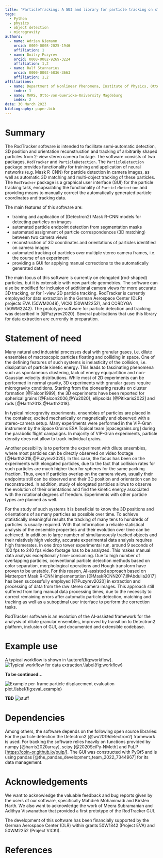 ```yaml
---
title: 'ParticleTracking: A GUI and library for particle tracking on stereo camera images'
tags:
  - Python
  - physics
  - object detection
  - microgravity
authors:
  - name: Adrian Niemann
    orcid: 0009-0008-2025-1946
    affiliation: 1
  - name: Dmitry Puzyrev
    orcid: 0000-0002-9269-3224
    affiliation: 1,2
  - name: Ralf Stannarius
    orcid: 0000-0002-6836-3663
    affiliation: 1,2
affiliations:
  - name: Department of Nonlinear Phenomena, Institute of Physics, Otto-von-Guericke-University Magdeburg
    index: 1
  - name: MARS, Otto-von-Guericke-University Magdeburg
    index: 2
date: 30 March 2023
bibliography: paper.bib
---
```


# Summary

The RodTracker software is intended to facilitate semi-automatic detection, 3D position and orientation reconstruction and tracking of arbitrarily shaped particles from 2-view stereo camera footage.
The software consists of two packages, `RodTracker` and `ParticleDetection`.
The `ParticleDetection` package provides functionality for training and application of neural networks (e.g. Mask R-CNN) for particle detection in camera images, as well as automatic 3D matching and multi-object tracking of these particles. The `RodTracker` package is a graphical user interface (GUI) for the particle tracking task, encapsulating the functionality of `ParticleDetection` and providing means to manually correct the automatically generated particle coordinates and tracking data.

The main features of this software are:

- training and application of (Detectron2) Mask R-CNN models for detecting particles on images
- automated particle endpoint detection from segmentation masks
- automated assignment of particle correspondences (3D matching) between two camera views
- reconstruction of 3D coordinates and orientations of particles identified on camera images
- automated tracking of particles over multiple stereo camera frames, i.e. the course of an experiment
- providing a GUI for applying manual corrections to the automatically generated data

The main focus of this software is currently on elongated (rod-shaped) particles, but it is extensible with new particle geometries. 
The software can also be modified for inclusion of additional camera views for more accurate 3D tracking, or for 1-view 2D particle tracking.
RodTracker is currently employed for data extraction in the German Aerospace Center (DLR) projects EVA (50WM2048), VICKI (50WM2252), and CORDYGA (50WM2242).
The prototype software for particle detection and tracking was described in [@Puzyrev2020].
Several publications that use this library for data extraction are currently in preparation.

# Statement of need

Many natural and industrial processes deal with granular gases, i.e. dilute ensembles of macroscopic particles floating and colliding in space. One of the defining features of such systems is inelasticity of the collision, i.e. dissipation of particle kinetic energy. This leads to fascinating phenomena such as spontaneous clustering, lack of energy equipartition and non-Gaussian velocity distributions. 
While most of 2D experiments can be performed in normal gravity, 3D experiments with granular gases require microgravity conditions. Starting from the pioneering results on cluster formation [@Falcon1999], the 3D experiments have been reported for spherical grains [@Falcon2006,@Yu2020], ellipsoids [@Pitikaris2022] and rods [@Harth2013,@Harth2018]. 

In typical microgravity experiments, ensembles of particles are placed in the container, excited mechanically or magnetically and observed with a stereo-camera setup. Many experiments were performed in the VIP-Gran instrument by the Space Grains ESA Topical team [spacegrains.org] during the parabolic flight campaigns. In majority of VIP-Gran experiments, particle density does not allow to track individual grains.

Another possibility is to perform the experiment with dilute ensembles, where most particles can be directly observed on video footage [@Harth2018,@Puzyrev2020]. In this case, the focus has been on the experiments with elongated particles, due to the fact that collision rates for such particles are much higher than for spheres for the same packing fraction. Thus, even if particles overlap on the camera views, usually their endpoints still can be observed and their 3D position and orientation can be reconstructed. In addition, study of elongated particles allows to observe the evolution of their orientations and find the kinetic energy associated with the rotational degrees of freedom. Experiments with other particle types are planned as well.

For the study of such systems it is beneficial to know the 3D positions and orientations of as many particles as possible over time. To achieve statistically meaningful results the tracking of many tens to hundreds of particles is usually required. With that information a reliable statistical analysis of the ensemble properties and their evolution over time can be achieved.
In addition to large number of simultaneously tracked objects and their relatively high velocity, accurate experimental data analysis requires high framerates. In one drop tower experimental run, around 9 seconds of 100 fps to 240 fps video footage has to be analyzed. This makes manual data analysis exceptionally time-consuming. Due to high number of overlapping particles, conventional particle detection methods based on color separation, morphological operations and Hough transform have proven to be unstable. 
For this reason, AI-assisted approach based on Matterport Mask R-CNN implementation [@MaskRCNN2017,@Abdulla2017] has been successfully employed [@Puzyrev2020] in extraction and processing of data from the raw stereo camera images.
This approach still suffered from long manual data processing times, due to the necessity to correct remaining errors after automatic particle detection, matching and tracking as well as a suboptimal user interface to perform the correction tasks.

RodTracker software is an evolution of the AI-assisted framework for the analysis of dilute granular ensembles, improved by transition to Detectron2 platform, inclusion of GUI, and documented and extensible codebase. 

<!-- Specifically a GUI was needed that allowed users, that are partially untrained in the use of programming scripts, to perform the data correction  -->

<!-- Granular media are widely used in industrial applications [@Pong2021; @PhysRevLett.120.214301]. Their study is 

Non-spherical objects are nowadays of specific interest for research. 

The positions and velocities of individual particles are often necessary to analyze...
-->

# Example use

A typical workflow is shown in \autoref{fig:workflow}.
![Typical workflow for data extraction.\label{fig:workflow}](./workflow.png)

**To be continued...**

![Example per-frame particle displacement evaluation plot.\label{fig:eval_example}](../docs/source/images/DisplacementExample.png)

**TBD**
![stuff](../docs/source//images/3DpostTracking.png)

# Dependencies

Among others, the software depends on the following open source libraries: For the particle detection the Detectron2 [@wu2019detectron2] framework is used. For tracking the software relies heavily on functions provided by numpy [@harris2020array], scipy [@2020SciPy-NMeth] and PuLP [https://coin-or.github.io/pulp/]. The GUI was constructed with PyQt5 and is using pandas [@the_pandas_development_team_2022_7344967] for its data management.

# Acknowledgements
We want to acknowledge the valuable feedback and bug reports given by the users of our software, specifically Mahdieh Mohammadi and Kirsten Harth.
We also want to acknowledge the work of Meera Subramanian and Adithya Viswanathan that provided a first prototype of the RodTracker GUI.

The development of this software has been financially supported by the German Aerospace Center (DLR) within grants 50W1842 (Project EVA) and 50WM2252 (Project VICKI).

# References
